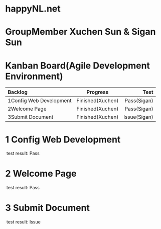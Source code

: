 # happyNL.net 


# GroupMember Xuchen Sun & Sigan Sun

# Kanban Board(Agile Development Environment)
| Backlog | Progress | Test |
|      :---   |     :---:      |          ---: |
| 1Config Web Development   | Finished(Xuchen)     | Pass(Sigan)    |
| 2Welcome Page     | Finished(Xuchen)       | Pass(Sigan)      |
| 3Submit Document     | Finished(Xuchen)       | Issue(Sigan)      |


# 1 Config Web Development
![]()
test result: Pass
# 2 Welcome Page 
![]()
test result: Pass
# 3 Submit Document
![]()
test result: Issue
